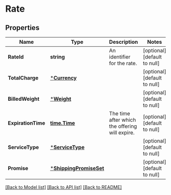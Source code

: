# Rate

## Properties
Name | Type | Description | Notes
------------ | ------------- | ------------- | -------------
**RateId** | **string** | An identifier for the rate. | [optional] [default to null]
**TotalCharge** | [***Currency**](Currency.md) |  | [optional] [default to null]
**BilledWeight** | [***Weight**](Weight.md) |  | [optional] [default to null]
**ExpirationTime** | [**time.Time**](time.Time.md) | The time after which the offering will expire. | [optional] [default to null]
**ServiceType** | [***ServiceType**](ServiceType.md) |  | [optional] [default to null]
**Promise** | [***ShippingPromiseSet**](ShippingPromiseSet.md) |  | [optional] [default to null]

[[Back to Model list]](../README.md#documentation-for-models) [[Back to API list]](../README.md#documentation-for-api-endpoints) [[Back to README]](../README.md)

